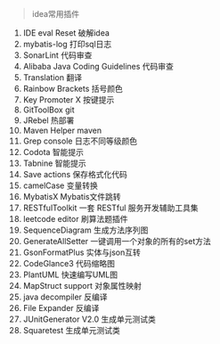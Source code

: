 > idea常用插件

1. IDE eval Reset 破解idea
2. mybatis-log 打印sql日志
3. SonarLint 代码审查
4. Alibaba Java Coding Guidelines 代码审查
5. Translation 翻译
6. Rainbow Brackets 括号颜色
7. Key Promoter X 按键提示
8. GitToolBox git
9. JRebel 热部署
10. Maven Helper maven
11. Grep console 日志不同等级颜色
12. Codota 智能提示
13. Tabnine 智能提示
14. Save actions 保存格式化代码
15. camelCase 变量转换
16. MybatisX Mybatis文件跳转
17. RESTfulToolkit 一套 RESTful 服务开发辅助工具集
18. leetcode editor 刷算法题插件
19. SequenceDiagram 生成方法序列图
20. GenerateAllSetter 一键调用一个对象的所有的set方法
21. GsonFormatPlus 实体与json互转
22. CodeGlance3 代码缩略图
23. PlantUML 快速编写UML图
24. MapStruct  support 对象属性映射
25. java decompiler 反编译
26. File Expander 反编译
27. JUnitGenerator V2.0 生成单元测试类
28. Squaretest 生成单元测试类

